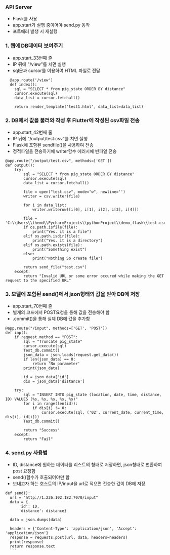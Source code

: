 ### API Server
  - Flask를 사용
  - app.start가 실행 중이어야 send.py 동작
  - 포트에러 발생 시 재실행
  
  ### 1. 웹에 DB데이터 보여주기
  - app.start_33번째 줄
  - IP 뒤에 "/view"를 치면 실행
  - sql문과 cursor를 이용하여 HTML 파일로 전달
  
```
  @app.route('/view')
  def index():
    sql = "SELECT * from pig_state ORDER BY distance"
    cursor.execute(sql)
    data_list = cursor.fetchall()

    return render_template('test1.html', data_list=data_list)
```


  ### 2. DB에서 값을 불러와 작성 후 Flutter에 작성된 csv파일 전송
  - app.start_42번째 줄
  - IP 뒤에 "/output/test.csv"를 치면 실행
  - Flask에 포함된 sendfile()을 사용하여 전송 
  - 정적파일을 전송하기에 writer함수 에러시에 빈파일 전송
  
```
@app.route("/output/test.csv", methods=['GET'])
def output():
    try:
        sql = "SELECT * from pig_state ORDER BY distance"
        cursor.execute(sql)
        data_list = cursor.fetchall()

        file = open("test.csv", mode="w", newline='')
        writer = csv.writer(file)

        for i in data_list:
            writer.writerow([i[0], i[1], i[2], i[3], i[4]])

        file = 'C:\\Users\\themd\\PycharmProjects\\pythonProject\\demo_flask\\test.csv'
        if os.path.isfile(file):
            print("Yes. it is a file")
        elif os.path.isdir(file):
            print("Yes. it is a directory")
        elif os.path.exists(file):
            print("Something exist")
        else:
            print("Nothing So create file")

        return send_file("test.csv")
    except:
        return "Invalid URL or some error occured while making the GET request to the specified URL"
```

  ### 3. 모델에 포함된 send()에서 json형태의 값을 받아 DB에 저장
  - app.start_70번째 줄
  - 별개의 코드에서 POST요청을 통해 값을 전송해야 함
  - .commit()을 통해 실제 DB에 값을 추가함
  
```
@app.route("/input", methods=['GET', 'POST'])
def inp():
    if request.method == "POST":
        sql = "Truncate pig_state"
        cursor.execute(sql)
        Test_db.commit()
        json_data = json.loads(request.get_data())
        if len(json_data) == 0:
            return 'No parameter'
        print(json_data)

        id = json_data['id']
        dis = json_data['distance']

    try:
        sql = "INSERT INTO pig_state (location, date, time, distance, ID) VALUES (%s, %s, %s, %s, %s)"
        for i in range(len(id)):
            if dis[i] != 0:
                cursor.execute(sql, ('02', current_date, current_time, dis[i], id[i]))
        Test_db.commit()

        return "Success"
    except:
        return "Fail"
```
  ### 4. send.py 사용법
  - ID, distance에 원하는 데이터를 리스트의 형태로 저장하면, json형태로 변환하여 post 요청함
  - send()함수가 호출되어야만 함
  - 보내고자 하는 호스트의 IP/input을 url로 적으면 전송한 값이 DB에 저장
  
  ```
  def send():
    url = "http://1.226.102.182:7070/input"
    data = {
        'id': ID,
        'distance': distance}

    data = json.dumps(data)

    headers = {'Content-Type': 'application/json', 'Accept': 'application/json'}
    response = requests.post(url, data, headers=headers)
    print(response)
    return response.text
    ```
    
    
    
  
